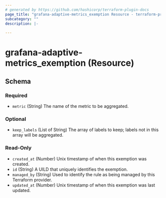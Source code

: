 ```yaml
---
# generated by https://github.com/hashicorp/terraform-plugin-docs
page_title: "grafana-adaptive-metrics_exemption Resource - terraform-provider-grafana-adaptive-metrics"
subcategory: ""
description: |-
  
---
```


# grafana-adaptive-metrics_exemption (Resource)





<!-- schema generated by tfplugindocs -->
## Schema

### Required

- `metric` (String) The name of the metric to be aggregated.

### Optional

- `keep_labels` (List of String) The array of labels to keep; labels not in this array will be aggregated.

### Read-Only

- `created_at` (Number) Unix timestamp of when this exemption was created.
- `id` (String) A UILD that uniquely identifies the exemption.
- `managed_by` (String) Used to identify the rule as being managed by this Terraform provider.
- `updated_at` (Number) Unix timestamp of when this exemption was last updated.
